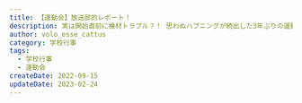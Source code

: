 ```yaml
---
title: 【運動会】放送部的レポート！
description: 実は開始直前に機材トラブル？！ 思わぬハプニングが続出した3年ぶりの運動会を振り返ります。
author: volo_esse_cattus
category: 学校行事
tags:
  - 学校行事
  - 運動会
createDate: 2022-09-15
updateDate: 2023-02-24
---
```

